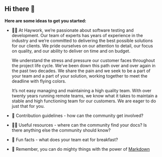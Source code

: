 ## Hi there 👋

**Here are some ideas to get you started:**

- 🙋‍♀️ At Haywork, we’re passionate about software testing and development. Our team of experts has years of experience in the industry and we’re committed to delivering the best possible solutions for our clients. We pride ourselves on our attention to detail, our focus on quality, and our ability to deliver on time and on budget.

    We understand the stress and pressure our customer faces throughout the project life cycle. We’ve been down this path over and over again in the past two decades. We share the pain and we seek to be a part of your team and a part of your solution, working together to meet the deadline with flying colors.

    It’s not easy managing and maintaining a high quality team. With over twenty years running remote teams, we know what it takes to maintain a stable and high functioning team for our customers. We are eager to do just that for you.  
- 🌈 Contribution guidelines - how can the community get involved?
- 👩‍💻 Useful resources - where can the community find your docs? Is there anything else the community should know?
- 🍿 Fun facts - what does your team eat for breakfast?
- 🧙 Remember, you can do mighty things with the power of [Markdown](https://docs.github.com/github/writing-on-github/getting-started-with-writing-and-formatting-on-github/basic-writing-and-formatting-syntax)

